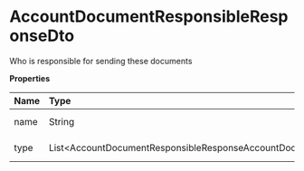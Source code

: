 # AccountDocumentResponsibleResponseDto

Who is responsible for sending these documents

**Properties**

| Name | Type                                                                     | Required | Description      |
| :--- | :----------------------------------------------------------------------- | :------- | :--------------- |
| name | String                                                                   | ❌       | Responsible name |
| type | List\<AccountDocumentResponsibleResponseAccountDocumentResponsibleType\> | ❌       | Responsible type |

<!-- This file was generated by liblab | https://liblab.com/ -->
